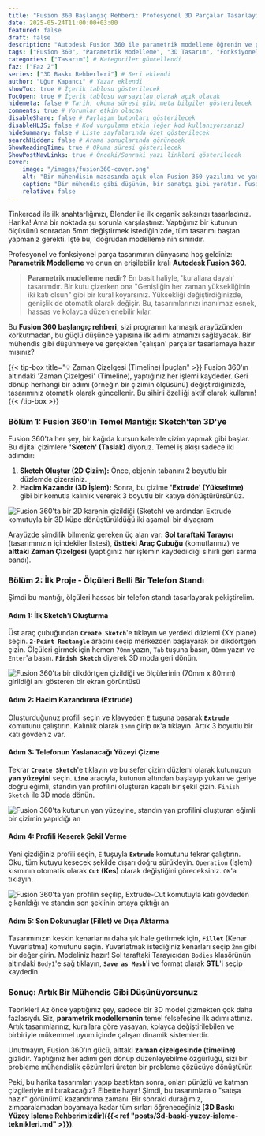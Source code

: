 ```yaml
---
title: "Fusion 360 Başlangıç Rehberi: Profesyonel 3D Parçalar Tasarlayın"
date: 2025-05-24T11:00:00+03:00
featured: false
draft: false
description: "Autodesk Fusion 360 ile parametrik modelleme öğrenin ve profesyonel, fonksiyonel 3D parçalar tasarlayın. Hassas ölçümlerle çalışan mühendislik parçaları oluşturma rehberi." # SEO odaklı ve açıklayıcı
tags: ["Fusion 360", "Parametrik Modelleme", "3D Tasarım", "Fonksiyonel Parçalar", "CAD Yazılımı", "Mühendislik Tasarımı", "Autodesk Fusion 360", "İleri Seviye", "Beceri Geliştirme ve İleri Teknikler"] # Genişletilmiş ve SEO odaklı etiketler
categories: ["Tasarım"] # Kategoriler güncellendi
faz: ["Faz 2"]
series: ["3D Baskı Rehberleri"] # Seri eklendi
author: "Uğur Kapancı" # Yazar eklendi
showToc: true # İçerik tablosu gösterilecek
TocOpen: true # İçerik tablosu varsayılan olarak açık olacak
hidemeta: false # Tarih, okuma süresi gibi meta bilgiler gösterilecek
comments: true # Yorumlar etkin olacak
disableShare: false # Paylaşım butonları gösterilecek
disableHLJS: false # Kod vurgulama etkin (eğer kod kullanıyorsanız)
hideSummary: false # Liste sayfalarında özet gösterilecek
searchHidden: false # Arama sonuçlarında görünecek
ShowReadingTime: true # Okuma süresi gösterilecek
ShowPostNavLinks: true # Önceki/Sonraki yazı linkleri gösterilecek
cover:
    image: "/images/fusion360-cover.png"
    alt: "Bir mühendisin masasında açık olan Fusion 360 yazılımı ve yanında tasarlanan hassas mekanik parça"
    caption: "Bir mühendis gibi düşünün, bir sanatçı gibi yaratın. Fusion 360'a hoş geldiniz."
    relative: false
---
```


Tinkercad ile ilk anahtarlığınızı, Blender ile ilk organik saksınızı tasarladınız. Harika! Ama bir noktada şu sorunla karşılaştınız: Yaptığınız bir kutunun ölçüsünü sonradan 5mm değiştirmek istediğinizde, tüm tasarımı baştan yapmanız gerekti. İşte bu, 'doğrudan modelleme'nin sınırıdır.

Profesyonel ve fonksiyonel parça tasarımının dünyasına hoş geldiniz: **Parametrik Modelleme** ve onun en erişilebilir kralı **Autodesk Fusion 360**.

> **Parametrik modelleme nedir?** En basit haliyle, 'kurallara dayalı' tasarımdır. Bir kutu çizerken ona "Genişliğin her zaman yüksekliğinin iki katı olsun" gibi bir kural koyarsınız. Yüksekliği değiştirdiğinizde, genişlik de otomatik olarak değişir. Bu, tasarımlarınızı inanılmaz esnek, hassas ve kolayca düzenlenebilir kılar.

Bu **Fusion 360 başlangıç rehberi**, sizi programın karmaşık arayüzünden korkutmadan, bu güçlü düşünce yapısına ilk adımı atmanızı sağlayacak. Bir mühendis gibi düşünmeye ve gerçekten 'çalışan' parçalar tasarlamaya hazır mısınız?

{{< tip-box title="💡 Zaman Çizelgesi (Timeline) İpuçları" >}}
Fusion 360'ın altındaki 'Zaman Çizelgesi' (Timeline), yaptığınız her işlemi kaydeder. Geri dönüp herhangi bir adımı (örneğin bir çizimin ölçüsünü) değiştirdiğinizde, tasarımınız otomatik olarak güncellenir. Bu sihirli özelliği aktif olarak kullanın!
{{< /tip-box >}}

### Bölüm 1: Fusion 360'ın Temel Mantığı: Sketch'ten 3D'ye

Fusion 360'ta her şey, bir kağıda kurşun kalemle çizim yapmak gibi başlar. Bu dijital çizimlere **'Sketch' (Taslak)** diyoruz. Temel iş akışı sadece iki adımdır:

1.  **Sketch Oluştur (2D Çizim):** Önce, objenin tabanını 2 boyutlu bir düzlemde çizersiniz.
2.  **Hacim Kazandır (3D İşlem):** Sonra, bu çizime **'Extrude' (Yükseltme)** gibi bir komutla kalınlık vererek 3 boyutlu bir katıya dönüştürürsünüz.

![Fusion 360'ta bir 2D karenin çizildiği (Sketch) ve ardından Extrude komutuyla bir 3D küpe dönüştürüldüğü iki aşamalı bir diyagram](/images/fusion360-sketch-extrude.png)

Arayüzde şimdilik bilmeniz gereken üç alan var: **Sol taraftaki Tarayıcı** (tasarımınızın içindekiler listesi), **üstteki Araç Çubuğu** (komutlarınız) ve **alttaki Zaman Çizelgesi** (yaptığınız her işlemin kaydedildiği sihirli geri sarma bandı).

### Bölüm 2: İlk Proje - Ölçüleri Belli Bir Telefon Standı

Şimdi bu mantığı, ölçüleri hassas bir telefon standı tasarlayarak pekiştirelim.

#### Adım 1: İlk Sketch'i Oluşturma
Üst araç çubuğundan **`Create Sketch`**'e tıklayın ve yerdeki düzlemi (XY plane) seçin. **`2-Point Rectangle`** aracını seçip merkezden başlayarak bir dikdörtgen çizin. Ölçüleri girmek için hemen `70mm` yazın, `Tab` tuşuna basın, `80mm` yazın ve `Enter`'a basın. **`Finish Sketch`** diyerek 3D moda geri dönün.

![Fusion 360'ta bir dikdörtgen çizildiği ve ölçülerinin (70mm x 80mm) girildiği anı gösteren bir ekran görüntüsü](/images/fusion360-ilk-sketch.png)

#### Adım 2: Hacim Kazandırma (Extrude)
Oluşturduğunuz profili seçin ve klavyeden `E` tuşuna basarak **`Extrude`** komutunu çalıştırın. Kalınlık olarak `15mm` girip `OK`'a tıklayın. Artık 3 boyutlu bir katı gövdeniz var.

#### Adım 3: Telefonun Yaslanacağı Yüzeyi Çizme
Tekrar **`Create Sketch`**'e tıklayın ve bu sefer çizim düzlemi olarak kutunuzun **yan yüzeyini** seçin. **`Line`** aracıyla, kutunun altından başlayıp yukarı ve geriye doğru eğimli, standın yan profilini oluşturan kapalı bir şekil çizin. `Finish Sketch` ile 3D moda dönün.

![Fusion 360'ta kutunun yan yüzeyine, standın yan profilini oluşturan eğimli bir çizimin yapıldığı an](/images/fusion360-yan-sketch.png)

#### Adım 4: Profili Keserek Şekil Verme
Yeni çizdiğiniz profili seçin, `E` tuşuyla **`Extrude`** komutunu tekrar çalıştırın. Oku, tüm kutuyu kesecek şekilde dışarı doğru sürükleyin. `Operation` (İşlem) kısmının otomatik olarak **`Cut` (Kes)** olarak değiştiğini göreceksiniz. `OK`'a tıklayın.

![Fusion 360'ta yan profilin seçilip, Extrude-Cut komutuyla katı gövdeden çıkarıldığı ve standın son şeklinin ortaya çıktığı an](/images/fusion360-cut.png)

#### Adım 5: Son Dokunuşlar (Fillet) ve Dışa Aktarma
Tasarımınızın keskin kenarlarını daha şık hale getirmek için, **`Fillet`** (Kenar Yuvarlatma) komutunu seçin. Yuvarlatmak istediğiniz kenarları seçip `2mm` gibi bir değer girin. Modeliniz hazır! Sol taraftaki Tarayıcıdan `Bodies` klasörünün altındaki `Body1`'e sağ tıklayın, **`Save as Mesh`**'i ve format olarak **STL**'i seçip kaydedin.

### Sonuç: Artık Bir Mühendis Gibi Düşünüyorsunuz

Tebrikler! Az önce yaptığınız şey, sadece bir 3D model çizmekten çok daha fazlasıydı. Siz, **parametrik modellemenin** temel felsefesine ilk adımı attınız. Artık tasarımlarınız, kurallara göre yaşayan, kolayca değiştirilebilen ve birbiriyle mükemmel uyum içinde çalışan dinamik sistemlerdir.

Unutmayın, Fusion 360'ın gücü, alttaki **zaman çizelgesinde (timeline)** gizlidir. Yaptığınız her adımı geri dönüp düzenleyebilme özgürlüğü, sizi bir probleme mühendislik çözümleri üreten bir probleme çözücüye dönüştürür.

Peki, bu harika tasarımları yapıp bastıktan sonra, onları pürüzlü ve katman çizgileriyle mi bırakacağız? Elbette hayır! Şimdi, bu tasarımlara o "satışa hazır" görünümü kazandırma zamanı. Bir sonraki durağımız, zımparalamadan boyamaya kadar tüm sırları öğreneceğiniz **[3D Baskı Yüzey İşleme Rehberimizdir]({{< ref "posts/3d-baski-yuzey-isleme-teknikleri.md" >}})**.